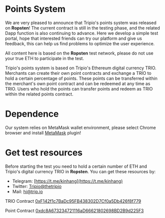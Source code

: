 # Points System
We are very pleased to announce that Tripio's points system was released on **Ropsten**! The current contract is still in the testing phase, and the related Dapp function is also continuing to advance. Here we develop a simple test portal, hope that interested friends can try our platform and give us feedback, this can help us find problems to optimize the user experience. 

All content here is based on the **Ropsten** test network, please do not use your true ETH to participate in the test. 

Tripio's points system is based on Tripio's Ethereum digital currency TRIO. Merchants can create their own point contracts and exchange a TRIO to hold a certain percentage of points. These points can be transferred within the merchant's own point contract and can be redeemed at any time as TRIO. Users who hold the points can transfer points and redeem as TRIO within the related points contract.

# Dependence
Our system relies on MetaMask wallet environment, please select Chrome browser and install [MetaMask](https://chrome.google.com/webstore/detail/metamask/nkbihfbeogaeaoehlefnkodbefgpgknn) plugin!

# Get test resources
Before starting the test you need to hold a certain number of ETH and Tripio's digital currency TRIO in **Ropsten**. You can get these resources by:

* Telegram: [https://t.me/kinhang](https://t.me/kinhang)
* Twitter: [Tripio@thetripio](Tripio@thetripio)
* Mail: [hi@trip.io](hi@trip.io)

TRIO Contract [0xF142f1c7BaDc95FB438302D7Cf0a5Db426f8f779](https://ropsten.etherscan.io/address/0xF142f1c7BaDc95FB438302D7Cf0a5Db426f8f779)

Point Contract [0xdc8A673234721116aD66621802698BD2B9d225F3](https://ropsten.etherscan.io/address/0xdc8A673234721116aD66621802698BD2B9d225F3)